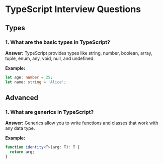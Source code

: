 # TypeScript Interview Questions

## Types

### 1. What are the basic types in TypeScript?
**Answer:**
TypeScript provides types like string, number, boolean, array, tuple, enum, any, void, null, and undefined.

**Example:**
```typescript
let age: number = 25;
let name: string = 'Alice';
```

## Advanced

### 1. What are generics in TypeScript?
**Answer:**
Generics allow you to write functions and classes that work with any data type.

**Example:**
```typescript
function identity<T>(arg: T): T {
  return arg;
}
```
